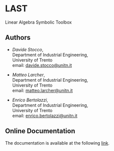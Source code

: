 # LAST

Linear Algebra Symbolic Toolbox

## Authors

- *Davide Stocco*, \
  Department of Industrial Engineering, \
  University of Trento \
  email: davide.stocco@unitn.it

- *Matteo Larcher*, \
  Department of Industrial Engineering, \
  University of Trento \
  email: matteo.larcher@unitn.it

- *Enrico Bertolazzi*, \
  Department of Industrial Engineering, \
  University of Trento \
  email: enrico.bertolazzi@unitn.it

## Online Documentation

The documentation is available at the following [link](https://stoccodavide.github.io/LAST/).
